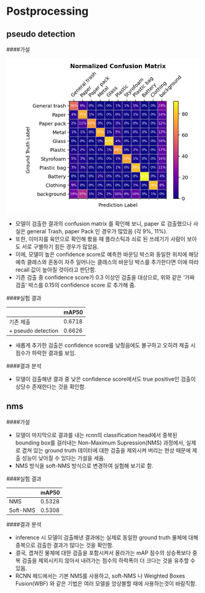 # Postprocessing

## pseudo detection

####가설

![confusion_matrix.png](images/confusion_matrix.png)

- 모델이 검출한 결과의 confusion matrix 를 확인해 보니, paper 로 검출했으나 사실은 general Trash, paper Pack 인 경우가 많았음 (각 9%, 11%).
- 또한, 이미지를 육안으로 확인해 봤을 때 플라스틱과 쇠로 된 쓰레기가 사람이 보아도 서로 구별하기 힘든 경우가 많았음.
- 이에, 모델이 높은 confidence score로 예측한 바운딩 박스와 동일한 위치에 해당 예측 클래스와 혼동이 자주 일어나는 클래스의 바운딩 박스를 추가한다면 이에 따라 recall 값이 높아질 것이라고 판단함.
- 기존 검출 중 confidence score가 0.3 이상인 검출을 대상으로, 위와 같은 ‘가짜 검출’ 박스를 0.15의 confidence score 로 추가해 줌.


####실험 결과

|  | mAP50 |
| --- | --- |
| 기존 제출 | 0.6718 |
| + pseudo detection | 0.6626 |
- 새롭게 추가한 검출은 confidence score를 낮췄음에도 불구하고 오히려 제출 시 점수가 하락한 결과를 보임.


####결과 분석

- 모델이 검출해낸 결과 중 낮은 confidence score에서도 true positive인 검출이 상당수 존재한다는 것을 확인함.


## nms

####가설

- 모델이 마지막으로 결과를 내는 rcnn의 classification head에서 중복된 bounding box를 걸러내는 Non-Maximum Supression(NMS) 과정에서, 실제로 겹쳐 있는 ground truth 데이터에 대한 검출을 제외시켜 버리는 현상 때문에 제출 성능이 낮아질 수 있다는 가설을 세움.
- NMS 방식을 soft-NMS  방식으로 변경하여 실험해 보기로 함.


####실험 결과

|  | mAP50 |
| --- | --- |
| NMS | 0.5328 |
| Soft-NMS | 0.5308 |


####결과 분석

- inference 시 모델이 검출해낸 결과에는 실제로 동일한 ground truth 물체에 대해 중복으로 검출한 결과가 많다는 것을 확인함.
- 결국, 겹쳐진 물체에 대한 검출을 포함시켜서 올라가는 mAP 점수의 상승폭보다 중복 검출을 제외시키지 않아서 내려가는 점수의 하락폭이 더 크다는 것을 유추할 수 있음.
- RCNN 헤드에서는 기본 NMS를 사용하고, soft-NMS 나 Weighted Boxes Fusion(WBF) 와 같은 기법은 여러 모델을 앙상블할 때에 사용하는것이 바람직함.
